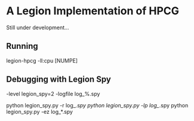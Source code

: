 # A Legion Implementation of HPCG 
Still under development...

## Running
legion-hpcg -ll:cpu [NUMPE]

## Debugging with Legion Spy
-level legion_spy=2 -logfile log_%.spy

python legion_spy.py -r log_*.spy
python legion_spy.py -lp log_*.spy
python legion_spy.py -ez log_*.spy
